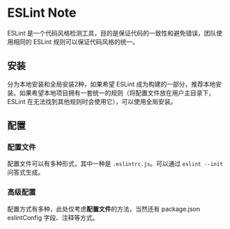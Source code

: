 # ESLint Note

ESLint 是一个代码风格检测工具，目的是保证代码的一致性和避免错误，团队使用相同的 ESLint 规则可以保证代码风格的统一。

## 安装

分为本地安装和全局安装2种，如果希望 ESLint 成为构建的一部分，推荐本地安装。如果希望本地项目拥有一套统一的规则（将配置文件放在用户主目录下，ESLint 在无法找到其他规则时会使用它），可以使用全局安装。

## 配置

### 配置文件

配置文件可以有多种形式，其中一种是 `.eslintrc.js`。可以通过 `eslint --init` 问答式生成。

### 高级配置

配置方式有多种，此处仅考虑**配置文件**的方法，当然还有 package.json eslintConfig 字段、注释等方式。

